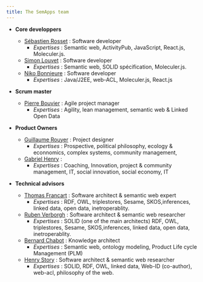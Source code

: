 ```yaml
---
title: The SemApps team
---
```


- **Core developpers**
    - [Sébastien Rosset](https://www.linkedin.com/in/sebastien-rosset-reconnexion/) : Software developer 
        - _Expertises_ : Semantic web, ActivityPub, JavaScript, React.js, Moleculer.js. 
    - [Simon Louvet](https://www.linkedin.com/in/simon-louvet-a9842018/) : Software developer 
        - _Expertises_ : Semantic web, SOLID spécification, Moleculer.js. 
    - [Niko Bonnieure](https://github.com/nikoPLP) : Software developer 
        - _Expertises_ : Java/J2EE, web-ACL, Moleculer.js, React.js
        
- **Scrum master**
    - [Pierre Bouvier](https://www.linkedin.com/in/bouviermullerp/) : Agile project manager
        - _Expertises_ : Agility, lean management, semantic web & Linked Open Data

- **Product Owners** 
    - [Guillaume Rouyer](https://www.linkedin.com/in/guillaume-rouyer-paris/) : Project designer
        - _Expertises_ : Prospective, political philosophy, ecology & econnomics, complex systems, community management, 
    - [Gabriel Henry](https://www.linkedin.com/in/gabriel-henry-87915690/?originalSubdomain=fr) :
        - _Expertises_ : Coaching, Innovation, project & community management, IT, social innovation, social economy, IT 
    
- **Technical advisors** 
    - [Thomas Francart](http://www.sparna.fr/qui-suis-je/) : Software architect & semantic web expert
        - _Expertises_ : RDF, OWL, triplestores, Sesame, SKOS,inferences, linked data, open data, inetroperablity. 
    - [Ruben Verborgh](https://ruben.verborgh.org/) : Software architect & semantic web researcher
        - _Expertises_ : SOLID (one of the main architects) RDF, OWL, triplestores, Sesame, SKOS,inferences, linked data, open data, inetroperablity. 
    - [Bernard Chabot](https://www.linkedin.com/in/chabotbernard/?originalSubdomain=fr) : Knowledge architect
        -  _Expertises_ : Semantic web, ontology modeling, Product Life cycle Management (PLM)
    - [Henry Story](https://medium.com/@bblfish) : Software architect & semantic web researcher
        - _Expertises_ : SOLID, RDF, OWL, linked data, Web-ID (co-author), web-acl, philosophy of the web. 
